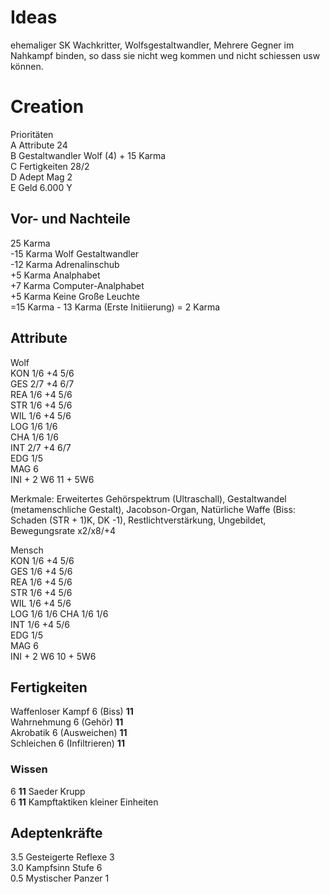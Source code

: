 # Ideas
ehemaliger SK Wachkritter, Wolfsgestaltwandler, Mehrere Gegner im Nahkampf binden, so dass sie nicht weg kommen und nicht schiessen usw können.
# Creation
Prioritäten  
A Attribute 24  
B Gestaltwandler Wolf (4) + 15 Karma  
C Fertigkeiten 28/2  
D Adept Mag 2  
E Geld 6.000 Y  

## Vor- und Nachteile
25 Karma  
-15 Karma Wolf Gestaltwandler  
-12 Karma Adrenalinschub  
+5 Karma Analphabet  
+7 Karma Computer-Analphabet  
+5 Karma Keine Große Leuchte  
=15 Karma - 13 Karma (Erste Initiierung) = 2 Karma  

## Attribute

Wolf  
KON 1/6  +4 5/6  
GES 2/7  +4 6/7  
REA 1/6  +4 5/6  
STR 1/6  +4 5/6  
WIL 1/6  +4 5/6  
LOG 1/6     1/6  
CHA 1/6     1/6  
INT 2/7  +4 6/7  
EDG 1/5  
MAG 6  
INI + 2 W6  11 + 5W6  

Merkmale: Erweitertes Gehörspektrum (Ultraschall), Gestaltwandel (metamenschliche Gestalt), Jacobson-Organ, Natürliche Waffe (Biss: Schaden (STR + 1)K, DK -1), Restlichtverstärkung, Ungebildet, Bewegungsrate x2/x8/+4  

Mensch  
KON 1/6  +4 5/6  
GES 1/6  +4 5/6  
REA 1/6  +4 5/6  
STR 1/6  +4 5/6  
WIL 1/6  +4 5/6  
LOG 1/6     1/6
CHA 1/6     1/6    
INT 1/6  +4 5/6  
EDG 1/5  
MAG 6  
INI + 2 W6  10 + 5W6  

## Fertigkeiten
Waffenloser Kampf 6 (Biss) **11**  
Wahrnehmung 6 (Gehör) **11**  
Akrobatik 6 (Ausweichen) **11**  
Schleichen 6 (Infiltrieren) **11**  

### Wissen
6 **11** Saeder Krupp  
6 **11** Kampftaktiken kleiner Einheiten  

## Adeptenkräfte
3.5 Gesteigerte Reflexe 3  
3.0 Kampfsinn Stufe 6  
0.5 Mystischer Panzer 1  
